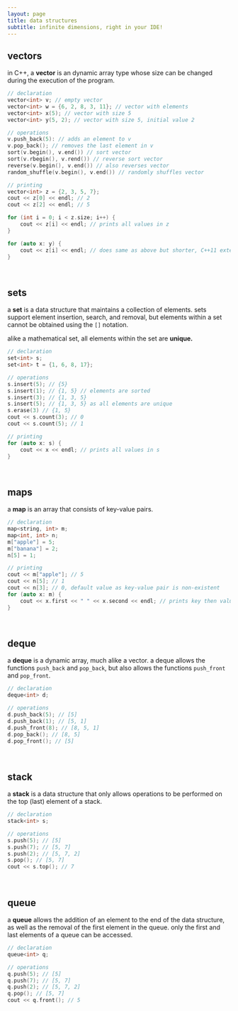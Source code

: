 ```yaml
---
layout: page
title: data structures
subtitle: infinite dimensions, right in your IDE!
---
```


## vectors

in C++, a **vector** is an dynamic array type whose size can be changed during the execution of the program.

```cpp
// declaration
vector<int> v; // empty vector
vector<int> w = {6, 2, 8, 3, 11}; // vector with elements
vector<int> x(5); // vector with size 5
vector<int> y(5, 2); // vector with size 5, initial value 2

// operations
v.push_back(5): // adds an element to v
v.pop_back(); // removes the last element in v
sort(v.begin(), v.end()) // sort vector
sort(v.rbegin(), v.rend()) // reverse sort vector
reverse(v.begin(), v.end()) // also reverses vector
random_shuffle(v.begin(), v.end()) // randomly shuffles vector

// printing
vector<int> z = {2, 3, 5, 7};
cout << z[0] << endl; // 2
cout << z[2] << endl; // 5

for (int i = 0; i < z.size; i++) {
    cout << z[i] << endl; // prints all values in z
}

for (auto x: y) {
    cout << z[i] << endl; // does same as above but shorter, C++11 extension
}
```
<br>

## sets
a **set** is a data structure that maintains a collection of elements. sets support element insertion, search, and removal, but elements within a set cannot be obtained using the `[]` notation.

alike a mathematical set, all elements within the set are **unique.**

```cpp
// declaration
set<int> s;
set<int> t = {1, 6, 8, 17};

// operations
s.insert(5); // {5}
s.insert(1); // {1, 5} // elements are sorted
s.insert(3); // {1, 3, 5}
s.insert(5); // {1, 3, 5} as all elements are unique
s.erase(3) // {1, 5}
cout << s.count(3); // 0
cout << s.count(5); // 1

// printing
for (auto x: s) {
    cout << x << endl; // prints all values in s
}
```
<br>

## maps
a **map** is an array that consists of key-value pairs. 

```cpp
// declaration
map<string, int> m;
map<int, int> n;
m["apple"] = 5;
m["banana"] = 2;
n[5] = 1;

// printing
cout << m["apple"]; // 5
cout << n[5]; // 1
cout << n[3]; // 0, default value as key-value pair is non-existent
for (auto x: m) {
	cout << x.first << " " << x.second << endl; // prints key then value
}
```
<br>

## deque
a **deque** is a dynamic array, much alike a vector. a deque allows the functions `push_back` and `pop_back`, but also allows the functions `push_front` and `pop_front`.

```cpp
// declaration
deque<int> d;

// operations
d.push_back(5); // [5]
d.push_back(1); // [5, 1]
d.push_front(8); // [8, 5, 1]
d.pop_back(); // [8, 5]
d.pop_front(); // [5]
```
<br>

## stack
a **stack** is a data structure that only allows operations to be performed on the top (last) element of a stack.

```cpp
// declaration
stack<int> s;

// operations
s.push(5); // [5]
s.push(7); // [5, 7]
s.push(2); // [5, 7, 2]
s.pop(); // [5, 7]
cout << s.top(); // 7
```
<br>

## queue
a **queue** allows the addition of an element to the end of the data structure, as well as the removal of the first element in the queue. only the first and last elements of a queue can be accessed.

```cpp
// declaration
queue<int> q;

// operations
q.push(5); // [5]
q.push(7); // [5, 7]
q.push(2); // [5, 7, 2]
q.pop(); // [5, 7]
cout << q.front(); // 5
```